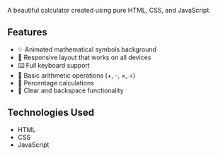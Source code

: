 A beautiful calculator created using pure HTML, CSS, and JavaScript.
## Features
- ✨ Animated mathematical symbols background
- 🎯 Responsive layout that works on all devices
- ⌨️ Full keyboard support
- 🔢 Basic arithmetic operations (+, -, ×, ÷)
- 💯 Percentage calculations
- 🧹 Clear and backspace functionality

## Technologies Used

- HTML
- CSS
- JavaScript
